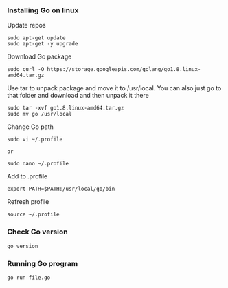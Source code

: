 ### Installing Go on linux
Update repos

    sudo apt-get update
    sudo apt-get -y upgrade

Download Go package

    sudo curl -O https://storage.googleapis.com/golang/go1.8.linux-amd64.tar.gz

Use tar to unpack package and move it to /usr/local.
You can also just go to that folder and download and then unpack it there

    sudo tar -xvf go1.8.linux-amd64.tar.gz
    sudo mv go /usr/local

Change Go path

    sudo vi ~/.profile

    or

    sudo nano ~/.profile

Add to .profile

    export PATH=$PATH:/usr/local/go/bin

Refresh profile

    source ~/.profile

### Check Go version

    go version

### Running Go program

    go run file.go